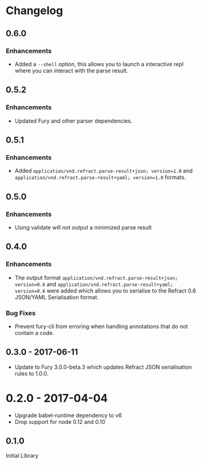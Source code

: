 # Changelog

## 0.6.0

### Enhancements

- Added a `--shell` option, this allows you to launch a interactive repl where
  you can interact with the parse result.

## 0.5.2

### Enhancements

- Updated Fury and other parser dependencies.

## 0.5.1

### Enhancements

- Added `application/vnd.refract.parse-result+json; version=1.0`
  and `application/vnd.refract.parse-result+yaml; version=1.0`
  formats.

## 0.5.0

### Enhancements

- Using validate will not output a minimized parse result

## 0.4.0

### Enhancements

- The output format `application/vnd.refract.parse-result+json; version=0.6`
  and `application/vnd.refract.parse-result+yaml; version=0.6` were added which
  allows you to serialise to the Refract 0.6 JSON/YAML Serialisation format.

### Bug Fixes

- Prevent fury-cli from erroring when handling annotations that do not contain
  a code.

## 0.3.0 - 2017-06-11

- Update to Fury 3.0.0-beta.3 which updates Refract JSON serialisation rules to
  1.0.0.

# 0.2.0 - 2017-04-04

- Upgrade babel-runtime dependency to v6
- Drop support for node 0.12 and 0.10

## 0.1.0

Initial Library
